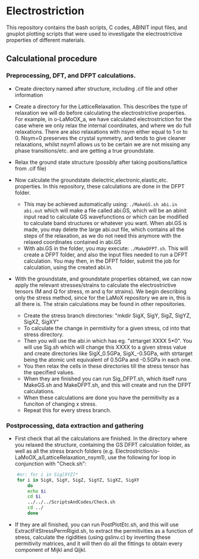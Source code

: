 # Electrostriction
This repository contains the bash scripts, C codes, ABINIT input files, and gnuplot plotting scripts that were used to investigate the electrostrictive properties of different materials.

## Calculational procedure
### Preprocessing, DFT, and DFPT calculations.
- Create directory named after structure, including .cif file and other information
- Create a directory for the LatticeRelaxation. This describes the type of relaxation we will do before calculating the 
  electrostrictive properties. For example, in o-LaMoOX_a, we have calculated electrostriction for the case where we only relax
  the internal coordinates, and where we do full relaxations. There are also relaxations with nsym either equal to 1
  or to 0. Nsym=0 preserves the crystal symmetry, and tends to give cleaner relaxations, whilst nsym1 allows us to be certain
  we are not missing any phase transitions/etc. and are getting a true groundstate.
- Relax the ground state structure (possibly after taking positions/lattice from .cif file)
- Now calculate the groundstate dielectric,electronic,elastic,etc. properties. In this repository, these calculations are
  done in the DFPT folder. 
    -  This may be achieved automatically using: 
           ```
           ./MakeGS.sh abi.in abi.out
           ``` 
       which will make a file
       called abi.GS, which will be an abinit input read to calculate GS wavefunctions or which can be modified to calculate band
       structures or whatever you want. When abi.GS is made, you may delete the large abi.out file, which contains all the steps of
       the relaxation, as we do not need this anymore with the relaxed coordinates contained in abi.GS
    -  With abi.GS in the folder, you may execute: ```./MakeDFPT.sh```. This will create a DFPT folder, and also the input files needed
       to run a DFPT calculation. You may then, in the DFPT folder, submit the job for calculation,  using the created abi.in.

- With the groundstate, and groundstate properties obtained, we can now apply the relevant stresses/strains to calculate the electrostrictive
  tensors (M and Q for stress, m and q for strains). We begin describing only the stress method, since for the LaMoX repository we are in,
  this is all there is. The strain calculations may be found in other repositories.
    - Create the stress branch directories: "mkdir SigX, SigY, SigZ, SigYZ, SigXZ, SigXY"
    - To calculate the change in permitivity for a given stress, cd into that stress directory.
    - Then you will use the abi.in which has eg. "strtarget XXXX 5*0". You will use Sig.sh which will change this XXXX to a given stress value
      and create directories like SigX_0.5GPa, SigX_-0.5GPa, with strtarget being the atomic unit equivalent of 0.5GPa and -0.5GPa in each one.
    - You then relax the cells in these directories till the stress tensor has the specified values.
    - When they are finished you can run Sig_DFPT.sh, which itself runs MakeGS.sh and MakeDFPT.sh, and this will create and run the DFPT calculations.
    - When these calculations are done you have the permitivity as a funciton of changing x stress.
    - Repeat this for every stress branch.

### Postprocessing, data extraction and gathering
- First check that all the calculations are finished. In the directory where you relaxed the structure, containing the GS DFPT calculation folder, 
  as well as all the stress branch folders (e.g. Electrostriction/o-LaMoOX_a/LatticeRelaxation_nsym1), use the following for loop in conjunction with "Check.sh":
 

```bash   
    #or: for i in Sig[XYZ]*
    for i in SigX, SigY, SigZ, SigYZ, SigXZ, SigXY  
        do
        echo $i
        cd $i
        ../../../ScriptsAndCodes/Check.sh
        cd ../
        done
```

- If they are all finished, you can run PostPlotEtc.sh, and this will use ExtractFitStressPermRigid.sh, to extract the permitivities as 
  a function of stress, calculate the rigidities (using gslinv.c) by inverting these permitivity matrices, and it will then do all the
  fittings to obtain every component of Mijkl and Qijkl.



